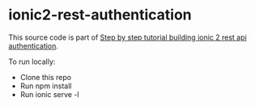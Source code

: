 # ionic2-rest-authentication
This source code is part of [Step by step tutorial building ionic 2 rest api authentication](https://www.djamware.com/post/58c1703e80aca7585c808ec1/step-by-step-tutorial-building-ionic-2-rest-api-authentication).

To run locally:

* Clone this repo
* Run npm install
* Run ionic serve -l
